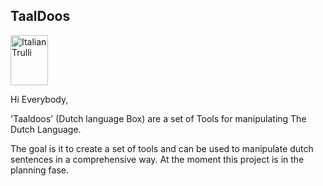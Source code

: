 

<h2>TaalDoos</h2>

<img src="https://drive.google.com/uc?export=view&id=1Gitpd1drDdNdVXORfI0Ig-WeQrh4zv5n" width=60 height=80 alt="Italian Trulli">

Hi Everybody,

'Taaldoos' (Dutch language Box) are a set of Tools for manipulating The Dutch Language.

The goal is it to create a set of tools and can be used to manipulate dutch sentences in a comprehensive way. At the moment this project is in the planning fase.
